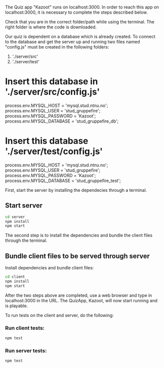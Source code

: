 The Quiz app "Kazoot" runs on localhost:3000. In order to reach this app on localhost:3000, it is
necessary to complete the steps described below.

Check that you are in the correct folder/path while using the terminal. The right folder is where
the code is downloaded.

Our quiz is dependent on a database which is already created. To connect to the database and get the
server up and running two files named "config.js" must be created in the following folders:

1. './server/src'
2. './server/test'

# Insert this database in './server/src/config.js'

process.env.MYSQL_HOST = 'mysql.stud.ntnu.no'; process.env.MYSQL_USER = 'stud_gruppefire';
process.env.MYSQL_PASSWORD = 'Kazoot'; process.env.MYSQL_DATABASE = 'stud_gruppefire_db';

# Insert this database './server/test/config.js'

process.env.MYSQL_HOST = 'mysql.stud.ntnu.no'; process.env.MYSQL_USER = 'stud_gruppefire';
process.env.MYSQL_PASSWORD = 'Kazoot'; process.env.MYSQL_DATABASE = 'stud_gruppefire_test';

First, start the server by installing the dependecies through a terminal.

## Start server

```sh
cd server
npm install
npm start
```

The second step is to install the dependencies and bundle the client files through the terminal.

## Bundle client files to be served through server

Install dependencies and bundle client files:

```sh
cd client
npm install
npm start
```

After the two steps above are completed, use a web browser and type in localhost:3000 in the URL.
The QuizApp, Kazoot, will now start running and is playable.

To run tests on the client and server, do the following:

### Run client tests:

```sh
npm test
```

### Run server tests:

```sh
npm test
```
